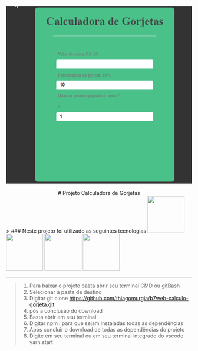 ![calc](calc.gif)

<center> # Projeto Calculadora de Gorjetas </center>
> ### Neste projeto foi utilizado as seguintes tecnologias

<img src="https://cdn.iconscout.com/icon/free/png-256/react-4-1175110.png" width="100" height="100">
<img src="https://cdn.iconscout.com/icon/free/png-256/javascript-24-1174950.png"width="100" height="100">
<img src="https://cdn.iconscout.com/icon/free/png-256/html-2752158-2284975.png"width="100" height="100">
<img src="https://cdn.iconscout.com/icon/free/png-256/css-131-722685.png"width="100" height="100">

<hr/>

>1. Para baixar o projeto basta abrir seu terminal CMD ou gitBash
>2. Selecionar a pasta de destino
>3. Digitar git clone https://github.com/thiagomurgia/b7web-calculo-gorjeta.git
>4. pós a conclusão do download
>5. Basta abrir em seu terminal
>6. Digitar npm i para que sejam instaladas todas as dependências
>7. Após concluir o download de todas as dependências do projeto
>8. Digite em seu terminal ou em seu terminal integrado do vscode yarn start